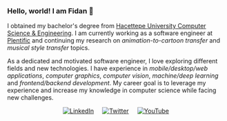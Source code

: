 ### Hello, world! I am Fidan :wave:

I obtained my bachelor's degree from [Hacettepe University Computer Science & Engineering](https://www.cs.hacettepe.edu.tr/). I am currently working as a software engineer at [Plentific](https://www.plentific.com/) and continuing my research on *animation-to-cartoon transfer* and *musical style transfer* topics.

As a dedicated and motivated software engineer, I love exploring different fields and new technologies. I have experience in *mobile/desktop/web applications*, *computer graphics*, *computer vision*, *machine/deep learning* and *frontend/backend development*. My career goal is to leverage my experience and increase my knowledge in computer science while facing new challenges.

<p align="center">
<a href="https://www.linkedin.com/in/fidansamet/"><img alt="LinkedIn" src="https://img.shields.io/badge/LinkedIn-0077B5?style=for-the-badge&logo=linkedin&logoColor=white"></a>
&nbsp;&nbsp;&nbsp;
<a href="https://twitter.com/fidansameet"><img alt="Twitter" src="https://img.shields.io/badge/Twitter-1DA1F2?style=for-the-badge&logo=twitter&logoColor=white"></a>
&nbsp;&nbsp;&nbsp;
<a href="https://www.youtube.com/channel/UCwD08EHzr7C6BOM3n0UlINA"><img alt="YouTube" src="https://img.shields.io/badge/YouTube-FF0000?style=for-the-badge&logo=youtube&logoColor=white"></a>
</p>
